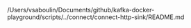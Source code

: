 /Users/vsaboulin/Documents/github/kafka-docker-playground/scripts/../connect/connect-http-sink/README.md